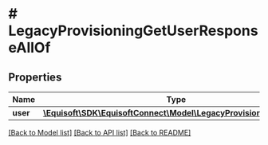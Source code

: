 # # LegacyProvisioningGetUserResponseAllOf

## Properties

Name | Type | Description | Notes
------------ | ------------- | ------------- | -------------
**user** | [**\Equisoft\SDK\EquisoftConnect\Model\LegacyProvisioningUserItem**](LegacyProvisioningUserItem.md) |  | [optional]

[[Back to Model list]](../../README.md#models) [[Back to API list]](../../README.md#endpoints) [[Back to README]](../../README.md)
